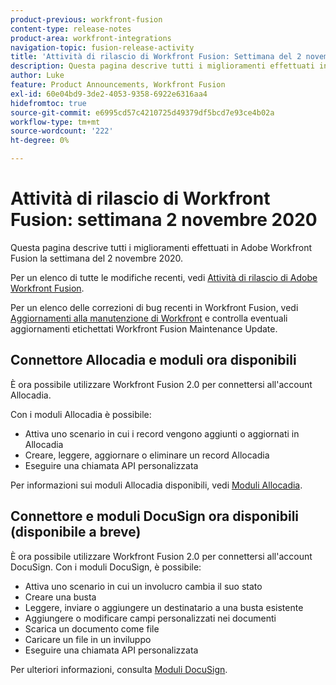 ```yaml
---
product-previous: workfront-fusion
content-type: release-notes
product-area: workfront-integrations
navigation-topic: fusion-release-activity
title: 'Attività di rilascio di Workfront Fusion: Settimana del 2 novembre 2020'
description: Questa pagina descrive tutti i miglioramenti effettuati in Adobe Workfront Fusion la settimana del 2 novembre 2020.
author: Luke
feature: Product Announcements, Workfront Fusion
exl-id: 60e04bd9-3de2-4053-9358-6922e6316aa4
hidefromtoc: true
source-git-commit: e6995cd57c4210725d49379df5bcd7e93ce4b02a
workflow-type: tm+mt
source-wordcount: '222'
ht-degree: 0%

---
```


# Attività di rilascio di Workfront Fusion: settimana 2 novembre 2020

Questa pagina descrive tutti i miglioramenti effettuati in Adobe Workfront Fusion la settimana del 2 novembre 2020.

Per un elenco di tutte le modifiche recenti, vedi [Attività di rilascio di Adobe Workfront Fusion](../../../../../product-announcements/product-releases/fusion-release-activity/fusion-release-activity.md).

Per un elenco delle correzioni di bug recenti in Workfront Fusion, vedi [Aggiornamenti alla manutenzione di Workfront](https://experienceleague.adobe.com/docs/workfront-known-issues/releases/current-updates.html) e controlla eventuali aggiornamenti etichettati Workfront Fusion Maintenance Update.

## Connettore Allocadia e moduli ora disponibili

È ora possibile utilizzare Workfront Fusion 2.0 per connettersi all&#39;account Allocadia.

Con i moduli Allocadia è possibile:

* Attiva uno scenario in cui i record vengono aggiunti o aggiornati in Allocadia
* Creare, leggere, aggiornare o eliminare un record Allocadia
* Eseguire una chiamata API personalizzata

Per informazioni sui moduli Allocadia disponibili, vedi [Moduli Allocadia](../../../../../workfront-fusion/apps-and-their-modules/allocadia-modules.md).

## Connettore e moduli DocuSign ora disponibili (disponibile a breve)

È ora possibile utilizzare Workfront Fusion 2.0 per connettersi all&#39;account DocuSign. Con i moduli DocuSign, è possibile:

* Attiva uno scenario in cui un involucro cambia il suo stato
* Creare una busta
* Leggere, inviare o aggiungere un destinatario a una busta esistente
* Aggiungere o modificare campi personalizzati nei documenti
* Scarica un documento come file
* Caricare un file in un inviluppo
* Eseguire una chiamata API personalizzata

Per ulteriori informazioni, consulta [Moduli DocuSign](../../../../../workfront-fusion/apps-and-their-modules/docusign-modules.md).
